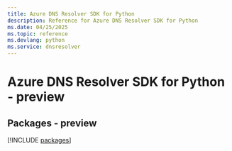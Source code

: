 ```yaml
---
title: Azure DNS Resolver SDK for Python
description: Reference for Azure DNS Resolver SDK for Python
ms.date: 04/25/2025
ms.topic: reference
ms.devlang: python
ms.service: dnsresolver
---
```

# Azure DNS Resolver SDK for Python - preview
## Packages - preview
[!INCLUDE [packages](dns-resolver-index.md)]